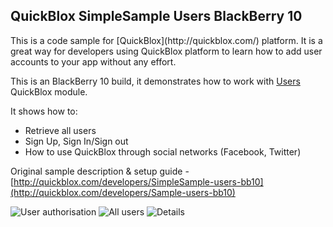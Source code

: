 <h2> QuickBlox SimpleSample Users BlackBerry 10</h2>
This is a code sample for [QuickBlox](http://quickblox.com/) platform. It is a great way for developers using QuickBlox platform to learn how to add user accounts to your app without any effort.

This is an BlackBerry 10 build, it demonstrates how to work with [Users](http://quickblox.com/developers/Users) QuickBlox module.

It shows how to:
<ul>
<li> Retrieve all users</li>
<li> Sign Up, Sign In/Sign out</li>
<li> How to use QuickBlox through social networks (Facebook, Twitter)</li>
</ul>

Original sample description & setup guide - [http://quickblox.com/developers/SimpleSample-users-bb10](http://quickblox.com/developers/Sample-users-bb10)

![User authorisation](http://files.quickblox.com/Sample_users_bb10_1.png) ![All users](http://files.quickblox.com/Sample_users_bb10_2.png) ![Details](http://files.quickblox.com/Sample_users_bb10_3.png)